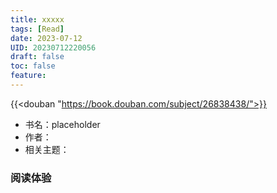 ```yaml
---
title: xxxxx
tags: [Read]
date: 2023-07-12
UID: 20230712220056
draft: false
toc: false
feature: 
---
```


{{<douban "https://book.douban.com/subject/26838438/">}}

- 书名：placeholder 
- 作者：
- 相关主题：

<!--more-->

### 阅读体验

